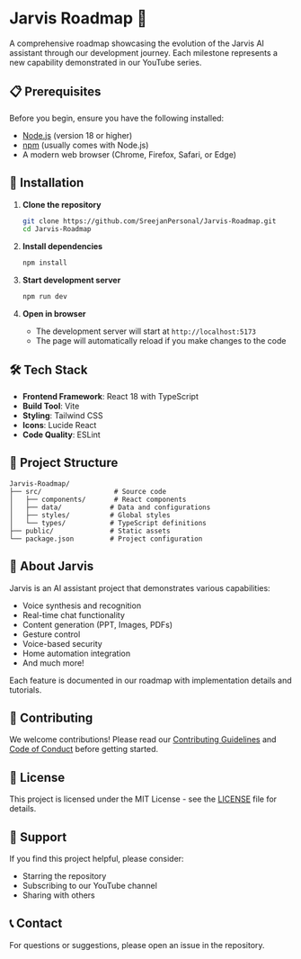 # Jarvis Roadmap 🤖

A comprehensive roadmap showcasing the evolution of the Jarvis AI assistant through our development journey. Each milestone represents a new capability demonstrated in our YouTube series.

## 📋 Prerequisites

Before you begin, ensure you have the following installed:
- [Node.js](https://nodejs.org/) (version 18 or higher)
- [npm](https://www.npmjs.com/) (usually comes with Node.js)
- A modern web browser (Chrome, Firefox, Safari, or Edge)

## 🚀 Installation

1. **Clone the repository**
   ```bash
   git clone https://github.com/SreejanPersonal/Jarvis-Roadmap.git
   cd Jarvis-Roadmap
   ```

2. **Install dependencies**
   ```bash
   npm install
   ```

3. **Start development server**
   ```bash
   npm run dev
   ```

4. **Open in browser**
   - The development server will start at `http://localhost:5173`
   - The page will automatically reload if you make changes to the code

## 🛠️ Tech Stack

- **Frontend Framework**: React 18 with TypeScript
- **Build Tool**: Vite
- **Styling**: Tailwind CSS
- **Icons**: Lucide React
- **Code Quality**: ESLint

## 📂 Project Structure

```
Jarvis-Roadmap/
├── src/                  # Source code
│   ├── components/       # React components
│   ├── data/            # Data and configurations
│   ├── styles/          # Global styles
│   └── types/           # TypeScript definitions
├── public/              # Static assets
└── package.json         # Project configuration
```

## 🤖 About Jarvis

Jarvis is an AI assistant project that demonstrates various capabilities:
- Voice synthesis and recognition
- Real-time chat functionality
- Content generation (PPT, Images, PDFs)
- Gesture control
- Voice-based security
- Home automation integration
- And much more!

Each feature is documented in our roadmap with implementation details and tutorials.

## 🤝 Contributing

We welcome contributions! Please read our [Contributing Guidelines](CONTRIBUTING.md) and [Code of Conduct](CODE_OF_CONDUCT.md) before getting started.

## 📝 License

This project is licensed under the MIT License - see the [LICENSE](LICENSE) file for details.

## 🙏 Support

If you find this project helpful, please consider:
- Starring the repository
- Subscribing to our YouTube channel
- Sharing with others

## 📞 Contact

For questions or suggestions, please open an issue in the repository.